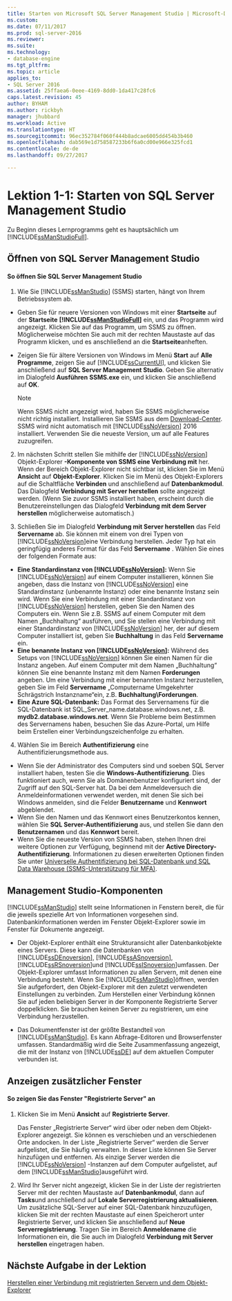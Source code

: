 ```yaml
---
title: Starten von Microsoft SQL Server Management Studio | Microsoft-Dokumentation
ms.custom: 
ms.date: 07/11/2017
ms.prod: sql-server-2016
ms.reviewer: 
ms.suite: 
ms.technology:
- database-engine
ms.tgt_pltfrm: 
ms.topic: article
applies_to:
- SQL Server 2016
ms.assetid: 25ffaea6-0eee-4169-8dd0-1da417c28fc6
caps.latest.revision: 45
author: BYHAM
ms.author: rickbyh
manager: jhubbard
ms.workload: Active
ms.translationtype: HT
ms.sourcegitcommit: 96ec352784f060f444b8adcae6005dd454b3b460
ms.openlocfilehash: dab569e1d758587233b6f6a0cd00e966e325fcd1
ms.contentlocale: de-de
ms.lasthandoff: 09/27/2017

---
```

# <a name="lesson-1-1---start-sql-server-management-studio"></a>Lektion 1-1: Starten von SQL Server Management Studio
Zu Beginn dieses Lernprogramms geht es hauptsächlich um [!INCLUDE[ssManStudioFull](../../includes/ssmanstudiofull-md.md)].  
  
## <a name="opening-sql-server-management-studio"></a>Öffnen von SQL Server Management Studio  
  
#### <a name="to-open-sql-server-management-studio"></a>So öffnen Sie SQL Server Management Studio  
  
1.  Wie Sie [!INCLUDE[ssManStudio](../../includes/ssmanstudio-md.md)] (SSMS) starten, hängt von Ihrem Betriebssystem ab.  
  * Geben Sie für neuere Versionen von Windows mit einer **Startseite** auf der **Startseite** **[!INCLUDE[ssManStudioFull](../../includes/ssmanstudiofull-md.md)]** ein, und das Programm wird angezeigt. Klicken Sie auf das Programm, um SSMS zu öffnen. Möglicherweise möchten Sie auch mit der rechten Maustaste auf das Programm klicken, und es anschließend an die **Startseite**anheften.   
  * Zeigen Sie für ältere Versionen von Windows im Menü **Start** auf **Alle Programme**, zeigen Sie auf [!INCLUDE[ssCurrentUI](../../includes/sscurrentui-md.md)], und klicken Sie anschließend auf **SQL Server Management Studio**. Geben Sie alternativ im Dialogfeld **Ausführen** **SSMS.exe** ein, und klicken Sie anschließend auf **OK**.  
  
    > [!NOTE]  
    >  Wenn SSMS nicht angezeigt wird, haben Sie SSMS möglicherweise nicht richtig installiert. Installieren Sie SSMS aus dem [Download-Center](../download-sql-server-management-studio-ssms.md). SSMS wird nicht automatisch mit [!INCLUDE[ssNoVersion](../../includes/ssnoversion-md.md)] 2016 installiert. Verwenden Sie die neueste Version, um auf alle Features zuzugreifen.  
  
2.  Im nächsten Schritt stellen Sie mithilfe der [!INCLUDE[ssNoVersion](../../includes/ssnoversion-md.md)] Objekt-Explorer **-Komponente von SSMS eine Verbindung mit** her. Wenn der Bereich Objekt-Explorer nicht sichtbar ist, klicken Sie im Menü **Ansicht** auf **Objekt-Explorer**. Klicken Sie im Menü des Objekt-Explorers auf die Schaltfläche **Verbinden** und anschließend auf **Datenbankmodul**. Das Dialogfeld **Verbindung mit Server herstellen** sollte angezeigt werden. (Wenn Sie zuvor SSMS installiert haben, erscheint durch die Benutzereinstellungen das Dialogfeld **Verbindung mit dem Server herstellen** möglicherweise automatisch.)  
  
3.  Schließen Sie im Dialogfeld **Verbindung mit Server herstellen** das Feld **Servername** ab. Sie können mit einem von drei Typen von [!INCLUDE[ssNoVersion](../../includes/ssnoversion-md.md)]eine Verbindung herstellen. Jeder Typ hat ein geringfügig anderes Format für das Feld **Servername** . Wählen Sie eines der folgenden Formate aus:  
  -  **Eine Standardinstanz von [!INCLUDE[ssNoVersion](../../includes/ssnoversion-md.md)]:** Wenn Sie [!INCLUDE[ssNoVersion](../../includes/ssnoversion-md.md)] auf einem Computer installieren, können Sie angeben, dass die Instanz von [!INCLUDE[ssNoVersion](../../includes/ssnoversion-md.md)] eine Standardinstanz (unbenannte Instanz) oder eine benannte Instanz sein wird. Wenn Sie eine Verbindung mit einer Standardinstanz von [!INCLUDE[ssNoVersion](../../includes/ssnoversion-md.md)] herstellen, geben Sie den Namen des Computers ein. Wenn Sie z.B. SSMS auf einem Computer mit dem Namen „Buchhaltung“ ausführen, und Sie stellen eine Verbindung mit einer Standardinstanz von [!INCLUDE[ssNoVersion](../../includes/ssnoversion-md.md)]  her, der auf diesem Computer installiert ist, geben Sie **Buchhaltung** in das Feld **Servername** ein.  
  -  **Eine benannte Instanz von [!INCLUDE[ssNoVersion](../../includes/ssnoversion-md.md)]:** Während des Setups von [!INCLUDE[ssNoVersion](../../includes/ssnoversion-md.md)] können Sie einen Namen für die Instanz angeben. Auf einem Computer mit dem Namen „Buchhaltung“ können Sie eine benannte Instanz mit dem Namen **Forderungen** angeben. Um eine Verbindung mit einer benannten Instanz herzustellen, geben Sie im Feld **Servername** „Computername Umgekehrter Schrägstrich Instanzname“ein, z.B. **Buchhaltung\Forderungen**.  
  -  **Eine Azure SQL-Datenbank:** Das Format des Servernamens für die SQL-Datenbank ist SQL_Server_name.database.windows.net, z.B. **mydb2.database.windows.net**. Wenn Sie Probleme beim Bestimmen des Servernamens haben, besuchen Sie das Azure-Portal, um Hilfe beim Erstellen einer Verbindungszeichenfolge zu erhalten.  
  
4. Wählen Sie im Bereich **Authentifizierung** eine Authentifizierungsmethode aus.  
  - Wenn Sie der Administrator des Computers sind und soeben SQL Server installiert haben, testen Sie die **Windows-Authentifizierung**.  Dies funktioniert auch, wenn Sie als Domänenbenutzer konfiguriert sind, der Zugriff auf den SQL-Server hat. Da bei dem Anmeldeversuch die Anmeldeinformationen verwendet werden, mit denen Sie sich bei Windows anmelden, sind die Felder **Benutzername** und **Kennwort** abgeblendet. 
  -  Wenn Sie den Namen und das Kennwort eines Benutzerkontos kennen, wählen Sie **SQL Server-Authentifizierung** aus, und stellen Sie dann den **Benutzernamen** und das **Kennwort** bereit.
  - Wenn Sie die neueste Version von SSMS haben, stehen Ihnen drei weitere Optionen zur Verfügung, beginnend mit der **Active Directory-Authentifizierung**. Informationen zu diesen erweiterten Optionen finden Sie unter [Universelle Authentifizierung bei SQL-Datenbank und SQL Data Warehouse (SSMS-Unterstützung für MFA)](https://docs.microsoft.com/en-us/azure/sql-database/sql-database-ssms-mfa-authentication).  
  
## <a name="management-studio-components"></a>Management Studio-Komponenten  
[!INCLUDE[ssManStudio](../../includes/ssmanstudio-md.md)] stellt seine Informationen in Fenstern bereit, die für die jeweils spezielle Art von Informationen vorgesehen sind. Datenbankinformationen werden im Fenster Objekt-Explorer sowie im Fenster für Dokumente angezeigt.  
  
-   Der Objekt-Explorer enthält eine Strukturansicht aller Datenbankobjekte eines Servers. Diese kann die Datenbanken von [!INCLUDE[ssDEnoversion](../../includes/ssdenoversion-md.md)], [!INCLUDE[ssASnoversion](../../includes/ssasnoversion-md.md)], [!INCLUDE[ssRSnoversion](../../includes/ssrsnoversion-md.md)]und [!INCLUDE[ssISnoversion](../../includes/ssisnoversion-md.md)]umfassen. Der Objekt-Explorer umfasst Informationen zu allen Servern, mit denen eine Verbindung besteht. Wenn Sie [!INCLUDE[ssManStudio](../../includes/ssmanstudio-md.md)]öffnen, werden Sie aufgefordert, den Objekt-Explorer mit den zuletzt verwendeten Einstellungen zu verbinden. Zum Herstellen einer Verbindung können Sie auf jeden beliebigen Server in der Komponente Registrierte Server doppelklicken. Sie brauchen keinen Server zu registrieren, um eine Verbindung herzustellen.  
  
-   Das Dokumentfenster ist der größte Bestandteil von [!INCLUDE[ssManStudio](../../includes/ssmanstudio-md.md)]. Es kann Abfrage-Editoren und Browserfenster umfassen. Standardmäßig wird die Seite Zusammenfassung angezeigt, die mit der Instanz von [!INCLUDE[ssDE](../../includes/ssde-md.md)] auf dem aktuellen Computer verbunden ist.  
  
## <a name="showing-additional-windows"></a>Anzeigen zusätzlicher Fenster  
  
#### <a name="to-show-the-registered-servers-window"></a>So zeigen Sie das Fenster "Registrierte Server" an  
  
1.  Klicken Sie im Menü **Ansicht** auf **Registrierte Server**.  
  
    Das Fenster „Registrierte Server“ wird über oder neben dem Objekt-Explorer angezeigt. Sie können es verschieben und an verschiedenen Orte andocken. In der Liste „Registrierte Server“ werden die Server aufgelistet, die Sie häufig verwalten. In dieser Liste können Sie Server hinzufügen und entfernen. Als einzige Server werden die [!INCLUDE[ssNoVersion](../../includes/ssnoversion-md.md)] -Instanzen auf dem Computer aufgelistet, auf dem [!INCLUDE[ssManStudio](../../includes/ssmanstudio-md.md)]ausgeführt wird.  
  
2.  Wird Ihr Server nicht angezeigt, klicken Sie in der Liste der registrierten Server mit der rechten Maustaste auf **Datenbankmodul**, dann auf **Tasks**und anschließend auf **Lokale Serverregistrierung aktualisieren**. Um zusätzliche SQL-Server auf einer SQL-Datenbank hinzuzufügen, klicken Sie mit der rechten Maustaste auf einen Speicherort unter Registrierte Server, und klicken Sie anschließend auf **Neue Serverregistrierung**. Tragen Sie im Bereich **Anmeldename** die Informationen ein, die Sie auch im Dialogfeld **Verbindung mit Server herstellen** eingetragen haben.  
  
## <a name="next-task-in-lesson"></a>Nächste Aufgabe in der Lektion  
[Herstellen einer Verbindung mit registrierten Servern und dem Objekt-Explorer](../../tools/sql-server-management-studio/lesson-1-2-connect-with-registered-servers-and-object-explorer.md)  

  


